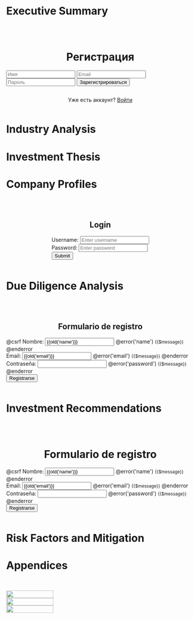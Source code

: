 # Executive Summary

<!DOCTYPE html>
<html lang="en">
<head>
    <meta charset="UTF-8">
    <title>Document</title>
    <link rel="stylesheet" href="css/style.css">
</head>
<body>
<div class="container">
    <h1>Регистрация</h1>
    <form action="registration.php" method="post">
        <input type="text" name="name" placeholder="Имя" required>
        <input type="email" name="email" placeholder="Email" required>
        <input type="password" name="password" placeholder="Пароль" required>
        <button type="submit">Зарегистрироваться</button>
    </form>
    <p>Уже есть аккаунт? <a href="login.php">Войти</a></p>
</div>
</body>
</html>

# Industry Analysis

<template>
    <div class="container">
      <h1>{{ title }}</h1>
      <p v-if="error">{{ error }}</p>
      <ul v-else-if="posts.length > 0">
        <li v-for="post in posts" :key="post.id">
          {{ post.title }}
        </li>
      </ul>
      <p v-else>No posts found.</p>
    </div>
  </template>

  <script>
  export default {
    data() {
      return {
        title: 'Posts',
        error: null,
        posts: [],
      };
    },
    async created() {
      try {
        const response = await fetch('https://jsonplaceholder.typicode.com/posts');
        if (!response.ok) throw new Error('Failed to load posts.');
        this.posts = await response.json();
      } catch (error) {
        this.error = error.message;
      }
    },
  };
  </script>

  <style scoped>
  .container {
    display: flex;
    flex-direction: column;
    align-items: center;
  }
  ul {
    list-style-type: none;
    padding: 0;
  }
  li {
    margin: 10px 0;
  }
  </style>

# Investment Thesis

<template>
    <div class="container">
      <h1>{{ title }}</h1>
      <p v-if="error">{{ error }}</p>
      <ul v-else-if="posts.length > 0">
        <li v-for="post in posts" :key="post.id">
          {{ post.title }}
        </li>
      </ul>
      <p v-else>No posts found.</p>
    </div>
  </template>

  <script>
  export default {
    data() {
      return {
        title: 'Posts',
        error: null,
        posts: [],
      };
    },
    async created() {
      try {
        const response = await fetch('https://jsonplaceholder.typicode.com/posts');
        if (!response.ok) throw new Error('Failed to load posts.');
        this.posts = await response.json();
      } catch (error) {
        this.error = error.message;
      }
    },
  };
  </script>

  <style scoped>
  .container {
    display: flex;
    flex-direction: column;
    align-items: center;
  }
  ul {
    list-style-type: none;
    padding: 0;
  }
  li {
    margin: 10px 0;
  }
  </style>

# Company Profiles

<!DOCTYPE html>
<html lang="en">
<head>
    <meta charset="UTF-8">
    <title>Document</title>
    <link rel="stylesheet" href="css/bootstrap.min.css">
    <script src="js/jquery-3.2.1.slim.min.js"></script>
    <script src="js/popper.min.js"></script>
    <script src="js/bootstrap.min.js"></script>
</head>
<body>
<div class="container">
    <h2>Login</h2>
    <form action="login.php" method="post">
        <div class="form-group">
            <label for="username">Username:</label>
            <input type="text" name="username" id="username" class="form-control" placeholder="Enter username">
        </div>
        <div class="form-group">
            <label for="password">Password:</label>
            <input type="password" name="password" id="password" class="form-control" placeholder="Enter password">
        </div>
        <button type="submit" class="btn btn-primary">Submit</button>
    </form>
</div>
</body>
</html>

# Due Diligence Analysis

<!DOCTYPE html>
<html lang="en">
<head>
    <meta charset="UTF-8">
    <title>Document</title>
    <link rel="stylesheet" href="https://cdn.jsdelivr.net/npm/bootstrap@4.5.3/dist/css/bootstrap.min.css" integrity="sha384-TX8t27EcRE3e/hrW7ql5mibbu3LIseV6qeghIWTCSfG8dmlaypIh/Zw+XcRqdylAsbNae" crossorigin="anonymous">
    <script src="https://code.jquery.com/jquery-3.5.1.slim.min.js" integrity="sha384-DfXdz2htPH0lsSSGFpoBjuUq4m1kJtMl+zKr8jbTSmWkmFda9e6vvv3fKZwR5iJ" crossorigin="anonymous"></script>
    <script src="https://cdn.jsdelivr.net/npm/@popperjs/core@2.11.6/dist/umd/popper.min.js" integrity="sha384-oBqDVmMz4fnFO9gybBud7RUk2eFtKp+WJ0w7yYfoR2DZvBs7E1O5mA96f4vH6Gz" crossorigin="anonymous"></script>
    <script src="https://cdn.jsdelivr.net/npm/bootstrap@5.3.0-alpha1/dist/js/bootstrap.min.js" integrity="sha384-cn7l7gDp0eyniUwwAZgrzDq6kC3l9LnuFLJhaWw1T0v8axAw" crossorigin="anonymous"></script>
</head>
<body>
    <div class="container">
        <h2>Formulario de registro</h2>
        <form action="{{route('register')}}" method="POST">
            @csrf
            <label for="name">Nombre:</label>
            <input type="text" name="name" id="name" value="{{old('name')}}">
            @error('name')
                <small class="text-danger">{{$message}}</small>
            @enderror
            <br>
            <label for="email">Email:</label>
            <input type="email" name="email" id="email" value="{{old('email')}}">
            @error('email')
                <small class="text-danger">{{$message}}</small>
            @enderror
            <br>
            <label for="password">Contraseña:</label>
            <input type="password" name="password" id="password">
            @error('password')
                <small class="text-danger">{{$message}}</small>
            @enderror
            <br>
            <button type="submit">Registrarse</button>
        </form>
    </div>
</body>
</html>

# Investment Recommendations

<!DOCTYPE html>
<html lang="en">
<head>
    <meta charset="UTF-8">
    <title>Document</title>
    <link rel="stylesheet" href="https://cdn.jsdelivr.net/npm/bootstrap@4.5.3/dist/css/bootstrap.min.css" integrity="sha384-TX8t27EcRE3e/ihU7zmQxVncDAy5uIKz4rEkgIXeMed4M0jlfIDPvg6unnoO4hLZ" crossorigin="anonymous">
    <script src="https://code.jquery.com/jquery-3.5.1.slim.min.js" integrity="sha384-DfXdz2htPH0lsSS95gR3GQFIII6CIswLVZ1qGpHkIbtYIdUdsGS3CLAHf8JWfj" crossorigin="anonymous"></script>
    <script src="https://cdn.jsdelivr.net/npm/@popperjs/core@2.9.3/dist/umd/popper.min.js" integrity="sha384-eMNCOe7tC1doHpGoJtKh6zY7Xl69Fep+kofzjT04vwqDxh5FKwYqtbYxhfSohtLo/" crossorigin="anonymous"></script>
    <script src="https://cdn.jsdelivr.net/npm/bootstrap@4.5.3/dist/js/bootstrap.min.js" integrity="sha384-w1Q43O6s67un5kVy0Vv5jux27IxKJiOkjqbz910fwFJuBa9CJ9zGwb5Tl3YtEWw" crossorigin="anonymous"></script>
</head>
<body>
    <div class="container">
        <h1>Formulario de registro</h1>
        <form action="{{route('register')}}" method="post">
            @csrf
            <label for="name">Nombre:</label>
            <input type="text" name="name" id="name" value="{{old('name')}}">
            @error('name')
                <small class="text-danger">{{$message}}</small>
            @enderror
            <br>
            <label for="email">Email:</label>
            <input type="text" name="email" id="email" value="{{old('email')}}">
            @error('email')
                <small class="text-danger">{{$message}}</small>
            @enderror
            <br>
            <label for="password">Contraseña:</label>
            <input type="password" name="password" id="password">
            @error('password')
                <small class="text-danger">{{$message}}</small>
            @enderror
            <br>
            <button type="submit">Registrarse</button>
        </form>
    </div>
</body>
</html>

# Risk Factors and Mitigation

<template>
    <div class="container">
      <h1>{{ title }}</h1>
      <p v-if="error">{{ error }}</p>
      <ul v-else-if="posts.length > 0">
        <li v-for="post in posts" :key="post.id">
          {{ post.title }}
        </li>
      </ul>
      <p v-else>No posts found.</p>
    </div>
  </template>

  <script>
  export default {
    data() {
      return {
        title: 'Posts',
        error: null,
        posts: [],
      };
    },
    async created() {
      try {
        const response = await fetch('https://jsonplaceholder.typicode.com/posts');
        if (!response.ok) throw new Error('Failed to load posts.');
        this.posts = await response.json();
      } catch (error) {
        this.error = error.message;
      }
    },
  };
  </script>

  <style scoped>
  .container {
    width: 50%;
    margin: auto;
  }
  ul {
    list-style-type: none;
  }
  li {
    margin-bottom: 1rem;
  }
  </style>

# Appendices

<!DOCTYPE html>
<html lang="en">
<head>
    <meta charset="UTF-8">
    <title>Document</title>
    <link rel="stylesheet" href="css/bootstrap.min.css">
    <script src="js/jquery.min.js"></script>
    <script src="js/bootstrap.min.js"></script>
    <style type="text/css">
        .container{
            width: 100%;
            height: auto;
            margin-top: 50px;
        }
        .row{
            width: 100%;
            height: auto;
        }
        .col-md-4{
            width: 25%;
            height: auto;
        }
    </style>
</head>
<body>
<div class="container">
    <div class="row">
        <div class="col-md-4">
            <img src="images/1.jpg" alt="" width="100%" height="auto">
        </div>
        <div class="col-md-4">
            <img src="images/2.jpg" alt="" width="100%" height="auto">
        </div>
        <div class="col-md-4">
            <img src="images/3.jpg" alt="" width="100%" height="auto">
        </div>
    </div>
</div>
</body>
</html>